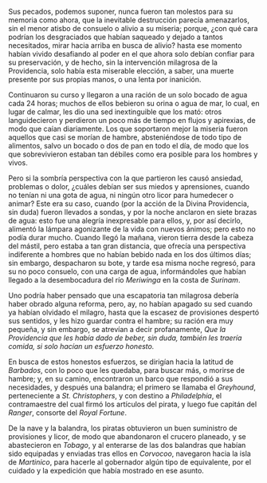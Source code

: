 Sus pecados, podemos suponer, nunca fueron tan molestos para su memoria como ahora, que la inevitable destrucción parecía amenazarlos, sin el menor atisbo de consuelo o alivio a su miseria; porque, ¿con qué cara podrían los desgraciados que habían saqueado y dejado a tantos necesitados, mirar hacia arriba en busca de alivio? hasta ese momento habían vivido desafiando al poder en el que ahora solo debían confiar para su preservación, y de hecho, sin la intervención milagrosa de la Providencia, solo había esta miserable elección, a saber, una muerte presente por sus propias manos, o una lenta por inanición.

Continuaron su curso y llegaron a una ración de un solo bocado de agua cada 24 horas; muchos de ellos bebieron su orina o agua de mar, lo cual, en lugar de calmar, les dio una sed inextinguible que los mató: otros languidecieron y perdieron un poco más de tiempo en flujos y apirexias, de modo que caían diariamente. Los que soportaron mejor la miseria fueron aquellos que casi se morían de hambre, absteniéndose de todo tipo de alimentos, salvo un bocado o dos de pan en todo el día, de modo que los que sobrevivieron estaban tan débiles como era posible para los hombres y vivos.

Pero si la sombría perspectiva con la que partieron les causó ansiedad, problemas o dolor, ¿cuáles debían ser sus miedos y aprensiones, cuando no tenían ni una gota de agua, ni ningún otro licor para humedecer o animar? Este era su caso, cuando (por la acción de la Divina Providencia, sin duda) fueron llevados a sondas, y por la noche anclaron en siete brazas de agua: esto fue una alegría inexpresable para ellos, y, por así decirlo, alimentó la lámpara agonizante de la vida con nuevos ánimos; pero esto no podía durar mucho. Cuando llegó la mañana, vieron tierra desde la cabeza del mástil, pero estaba a tan gran distancia, que ofrecía una perspectiva indiferente a hombres que no habían bebido nada en los dos últimos días; sin embargo, despacharon su bote, y tarde esa misma noche regresó, para su no poco consuelo, con una carga de agua, informándoles que habían llegado a la desembocadura del río *Meriwinga* en la costa de *Surinam*.

Uno podría haber pensado que una escapatoria tan milagrosa debería haber obrado alguna reforma, pero, ay, no habían apagado su sed cuando ya habían olvidado el milagro, hasta que la escasez de provisiones despertó sus sentidos, y les hizo guardar contra el hambre; su ración era muy pequeña, y sin embargo, se atrevían a decir profanamente, *Que la Providencia que les había dado de beber, sin duda, también les traería comida, si solo hacían un esfuerzo honesto.*

En busca de estos honestos esfuerzos, se dirigían hacia la latitud de *Barbados*, con lo poco que les quedaba, para buscar más, o morirse de hambre; y, en su camino, encontraron un barco que respondió a sus necesidades, y después una balandra; el primero se llamaba el *Greyhound*, perteneciente a *St. Christophers*, y con destino a *Philadelphia*, el contramaestre del cual firmó los artículos del pirata, y luego fue capitán del *Ranger*, consorte del *Royal Fortune*.

De la nave y la balandra, los piratas obtuvieron un buen suministro de provisiones y licor, de modo que abandonaron el crucero planeado, y se abastecieron en *Tobago*, y al enterarse de las dos balandras que habían sido equipadas y enviadas tras ellos en *Corvocoo*, navegaron hacia la isla de *Martinico*, para hacerle al gobernador algún tipo de equivalente, por el cuidado y la expedición que había mostrado en ese asunto.